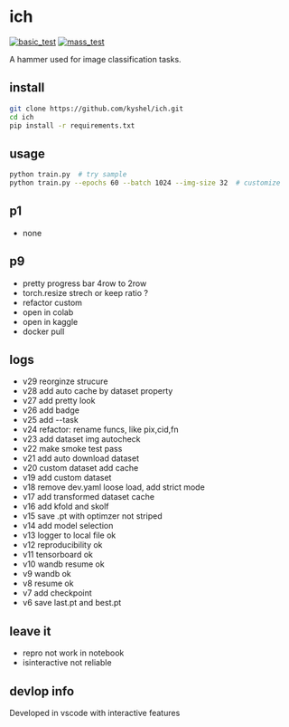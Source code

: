 # ich  
[![basic_test](https://github.com/kyshel/ich/actions/workflows/basic.yml/badge.svg)](https://github.com/kyshel/ich/actions/workflows/basic.yml)
[![mass_test](https://github.com/kyshel/ich/actions/workflows/mass.yml/badge.svg)](https://github.com/kyshel/ich/actions/workflows/mass.yml)

A hammer used for image classification tasks. 

## install
``` bash
git clone https://github.com/kyshel/ich.git
cd ich
pip install -r requirements.txt
```

## usage
``` bash
python train.py  # try sample
python train.py --epochs 60 --batch 1024 --img-size 32  # customize 
```
 


## p1
- none


## p9
- pretty progress bar 4row to 2row
- torch.resize  strech or keep ratio ? 
- refactor custom
- open in colab
- open in kaggle
- docker pull


## logs
- v29 reorginze strucure 
- v28 add auto cache by dataset property
- v27 add pretty look
- v26 add badge 
- v25 add --task
- v24 refactor: rename funcs, like pix,cid,fn
- v23 add dataset img autocheck 
- v22 make smoke test pass
- v21 add auto download dataset 
- v20 custom dataset add cache 
- v19 add custom dataset
- v18 remove dev.yaml loose load, add strict mode
- v17 add transformed dataset cache 
- v16 add kfold and skolf  
- v15 save .pt with optimzer not striped
- v14 add model selection
- v13 logger to local file ok 
- v12 reproducibility ok
- v11 tensorboard ok
- v10 wandb resume ok
- v9 wandb ok
- v8 resume ok
- v7 add checkpoint 
- v6 save last.pt and best.pt

## leave it 
- repro not work in notebook
- isinteractive not reliable

## devlop info
Developed in vscode with interactive features


 
